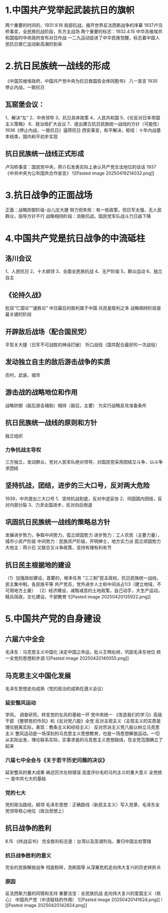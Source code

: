 # 1.中国共产党举起武装抗日的旗帜
两个重要的时间的，1931.9.18 局部抗战，揭开世界反法西斯战争的序幕
1937卢沟桥事变，全民族抗战阶段，东方主战场
两个重要的标志：1932.4.15 中华苏维埃共和国临时中央政府宣布对日作战
一二九运动促进了中华民族觉醒，标志着中国人民抗日救亡运动新高潮的到来
# 2.抗日民族统一战线的形成
《中国苏维埃政府，中国共产党中央为抗日救国告全体同胞书》
八一宣言 1935 停止内战，一致抗日
## 瓦窑堡会议：
1、解决“左”
2、中央领导
3、抗日具体政策
4、人民共和国
5、《论反对日本帝国主义策略》
6、政治局扩大会议
7、提出建立抗日民族统一战线的方针（可能性）
1936《停止内战，一致抗日》逼蒋抗日
西安事变，和平解决，枢纽：十年内战基本结束，国内和平初步实现
## 抗日民族统一战线正式形成
卢沟桥事变：国民党中央，蒋介石发表实际上承认共产党合法地位的谈话
1937《中共中央为公布国共合作宣言》
![[Pasted image 20250419214032.png]]
# 3.抗日战争的正面战场
正面：战略防御阶级-台儿庄大捷
努力但失败：有一些政策，但日军太强，无人民群众，指导方针不行
战略相持阶段：消极抗战，国民党军队战斗力日益下降
# 4.中国共产党是抗日战争的中流砥柱
## 洛川会议
1、人民抗日
2、十大纲领
3、全面全民族抗战
4、无产阶级
5、群众运动
6、独立自主
## 《论持久战》
批驳“亡国论”“速胜论”
中日最后的胜利属于中国
兵民是胜利之本
战略相持阶段是最关键的阶段
## 开辟敌后战场（配合国民党）
平型关大捷（日军不可战胜的神话打破）
忻口战役（国共配合最好的一次战役）
## 发动独立自主的敌后游击战争的实质
农村，武装，城市
## 游击战的战略地位和作用
战略防御（敌后游击辅助）相持（敌后，主要）
为实行战略反攻准备条件
## 抗日民族统一战线的原则和方针
独立组织
### 力争抗战主导权
三方独立，发动群众，党对人民军队绝对领导，对国民党采用团结又斗争，以斗争求团结
## 坚持抗战，团结，进步的三大口号，反对两大危险
1939，中共提出三大口号
1、坚持抗战到底，反对中途妥协
2、巩固国内团结，反对内部分裂
3、力求全国进步，反对向后倒退
## 巩固抗日民族统一战线的策略总方针
发展进步势力，争取中间势力，孤立顽固势力
进步势力：工人农民（主要力量），城市小资产阶级
中间势力：民族资产阶级，开明绅士，地方实力派
孤立顽固势力
大地主：蒋介石
又联合又斗争政策，坚持有理有利有节
## 抗日民主根据地的建设
（1）加强政权建设，首要的，根本任务
“三三制”民主政权，抗日民族统一战线，民主集中制，各民族平等
共产党员，党外进步人士和中间派占1/3（建立地域，不可用地方土豪）
（2）经济建设，减租减息的土地政策，自己动手，大生产运动，精兵简政，文化建设，干部教育
![[Pasted image 20250420135922.png]]
# 5.中国共产党的自身建设
## 六届六中全会
毛泽东：马克思主义中国化
决定中国之命运，批斗王明右倾，巩固毛泽东地位
统一全党的思想和步调
![[Pasted image 20250420140055.png]]
## 马克思主义中国化发展
毛泽东思想走向成熟（党的政治的成熟在遵义会议）
### 延安整风运动
学风，
调查研究，转变党的左风的基础一环
党中央统一
《改造我们的学习》高级干部
《整顿党的作风》和《反对党八股》全党
反对主观主义（主观主义的实质是理论脱离实际，表现：教条主义和经验主义）
反对宗派主义党八股以树立马克思主义
整风运动是一场深刻的马克思主义思想教育，也是一场思想解放运动。一切从实际出发，理论联系实际，实事求是的马克思主义思想路线，在全党范围确立了起来
### 六届七中全会与《关于若干历史问题的决议》
延安整风的重大成果
阐述历次左倾错误
高度评价毛的马列主义的重大意义
全党统一
是中共七大的基础
### 党的七大
党的政治路线，纲领
毛泽东思想：正确路线（新民主主义）写入党章，毛泽东全党领导核心地位（政治思想上）
## 抗日战争的胜利
8.15 《终战诏书》
完全胜利标志是：台湾以及澎湖列岛，重归中国主权管辖
### 抗日战争胜利的意义
完全的民族解放战争
彻底粉碎，洗刷屈辱
从深重危机走向伟大复兴的历史转折点
### 原因
反法西斯力量的同情和支持
重要法宝：全民族抗战
走向伟大复兴的爱国主义（核心）
中国共产党（中流砥柱的作用）
![[Pasted image 20250420141624.png]]
![[Pasted image 20250420142824.png]]
